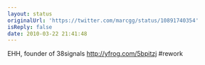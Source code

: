 ```yaml
---
layout: status
originalUrl: 'https://twitter.com/marcgg/status/10891740354'
isReply: false
date: 2010-03-22 21:41:48
---
```


EHH, founder of 38signals  http://yfrog.com/5bpitzj #rework
